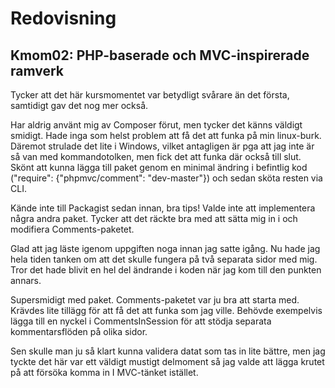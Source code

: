 Redovisning
====================================
 
Kmom02: PHP-baserade och MVC-inspirerade ramverk
------------------------------------

Tycker att det här kursmomentet var betydligt svårare än det första, samtidigt gav det nog mer också.

Har aldrig använt mig av Composer förut, men tycker det känns väldigt smidigt. Hade inga som helst problem att få det att funka på min linux-burk. Däremot strulade det lite i Windows, vilket antagligen är  pga att jag inte är så van med kommandotolken, men fick det att funka där också till slut. Skönt att kunna lägga till paket genom en minimal ändring i befintlig kod ("require": {"phpmvc/comment": "dev-master"}) och sedan sköta resten via CLI. 

Kände inte till Packagist sedan innan, bra tips! Valde inte att implementera några andra paket. Tycker att det räckte bra med att sätta mig in i och modifiera Comments-paketet.

Glad att jag läste igenom uppgiften noga innan jag satte igång. Nu hade jag hela tiden tanken om att det skulle fungera på två separata sidor med mig. Tror det hade blivit en hel del ändrande i koden när jag kom till den punkten annars.

Supersmidigt med paket. Comments-paketet var ju bra att starta med. Krävdes lite tillägg för att få det att funka som jag ville. Behövde exempelvis lägga till en nyckel i CommentsInSession för att stödja separata kommentarsflöden på olika sidor.

Sen skulle man ju så klart kunna validera datat som tas in lite bättre, men jag tyckte det här var ett väldigt mustigt delmoment så jag valde att lägga krutet på att försöka komma in I MVC-tänket istället.